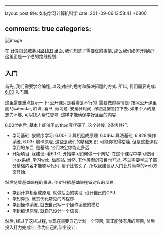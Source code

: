
---
layout: post
title: 如何学习计算机科学
date: 2011-09-06 13:58:44 +0800

comments: true
categories: 
---

![image](http://ocw.mit.edu/courses/electrical-engineering-and-computer-science/6-171-software-engineering-for-web-applications-fall-2003/6-171f03.jpg)

在
[计算机领域学习路线图](http://blog.linjunhalida.com/blog/CS-roadmap/)
里面, 我们知道了需要做的事情, 那么我们如何开始呢?
这里面是一个总的路线规划.

入门
------------------------------

首先, 我们需要学会编程, 以及对应的思考和解决问题的方式. 所以,
我们需要完成:
[6.00](http://ocw.mit.edu/courses/electrical-engineering-and-computer-science/6-00-introduction-to-computer-science-and-programming-fall-2008)
入门课.

这里需要重点提示一下: 公开课只是看看是不行的. 需要做的事情是:
按照公开课里面的calendar, 听课, 看书, 做习题. 安排好时间,
保证能够坚持下去. 如果个人的意志力不够, 可以找人帮忙督导.
这样才能确保学好里面的内容.

6.00学完后, 基本上能够用python写代码了. 这个时候, 2条线并行:

-   学习基础. 按顺序学习: 6.002 计算机组成原理, 6.046J 算法基础, 6.828
    操作系统, 6.035 编译原理, 这些是我们的基础知识. 可能你觉得枯燥,
    但是这些课程学到的东西, 是基础. 它们决定你能走多远.
-   开始项目. 我建议: 看6.171, 开始学习如何做一个网站.
    在这个课程中学习使用linux系统, 学习web, 做网站. 当然,
    其他类型的项目也可以, 不过需要学过了部分基础内容才能够写代码.
    那个比较久了. 所以我建议从入门比较简单的web方面开始.

然后随着基础课程的推进, 不断根据基础课程做对应的项目.

-   学到计算机组成原理, 就做后面的实验, 设计自己的CPU.
-   学到算法, 就去优化常见的库程序.
-   学到操作系统, 就去自己写一个操作系统的模块.
-   学到编译原理, 就自己设计一个语言.

然后, 经过了这些过程, 你现在需要自己计划一个项目, 真正能够有用的项目,
然后投入精力完成它, 作为自己的毕业设计.
